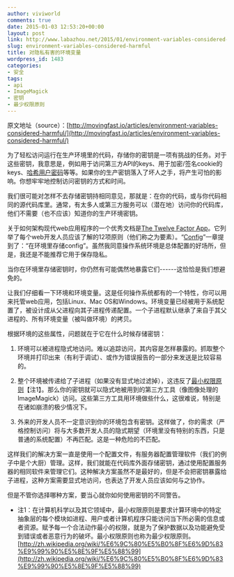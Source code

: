 ```yaml
---
author: viviworld
comments: true
date: 2015-01-03 12:53:20+00:00
layout: post
link: http://www.labazhou.net/2015/01/environment-variables-considered-harmful/
slug: environment-variables-considered-harmful
title: 对隐私有害的环境变量
wordpress_id: 1483
categories:
- 安全
tags:
- api
- ImageMagick
- 密钥
- 最少权限原则
---
```


原文地址（source）：[http://movingfast.io/articles/environment-variables-considered-harmful/](http://movingfast.io/articles/environment-variables-considered-harmful/)

为了轻松访问运行在生产环境里的代码，存储你的密钥是一项有挑战的任务。对于这些密钥，我意思是，例如用于访问第三方API的keys、用于加密/签名cookie的keys、[哈希用户密码](http://www.labazhou.net/2014/01/are-passwords-stored-in-memory-safe/)等等。如果你的生产密钥落入了坏人之手，将产生可怕的影响。你想牢牢地控制访问密钥的方式和时间。

我们很可能对怎样不去存储密钥持相同意见，那就是：在你的代码，或与你代码相同的源代码库里。通常，有太多人或第三方服务可以（潜在地）访问你的代码库，他们不需要（也不应该）知道你的生产环境密钥。

关于如何架构现代web应用程序的一个优秀文档是[The Twelve Factor App](http://12factor.net/)。它列举了每个web开发人员应该了解的12项原则（他们称之为要素）。“[Config](http://12factor.net/config)”一章提到了：“在环境里存储config”。虽然我同意操作系统环境是总体配置的好场所，但是，我还是不能推荐它用于保存隐私。

当你在环境里存储密钥时，你仍然有可能偶然地暴露它们------这恰恰是我们想避免的。

让我们仔细看一下环境和环境变量。这是任何操作系统都有的一个特性，你可以用来托管web应用，包括Linux、Mac OS和Windows。环境变量已经被用于系统配置了，被设计成从父进程向其子进程传递配置。一个子进程默认继承了来自于其父进程的、所有环境变量（被叫做环境）的拷贝。

根据环境的这些属性，问题就在于它在什么时候存储密钥：



	
  1. 环境可以被进程隐式地访问。难以追踪访问，其内容是怎样暴露的。抓取整个环境并打印出来（有利于调试）、或作为错误报告的一部分来发送是比较容易的。

	
  2. 整个环境被传递给了子进程（如果没有显式地过滤掉），这违反了[最小权限原则](http://en.wikipedia.org/wiki/Principle_of_least_privilege)【注1】。那么你的密钥就可以隐式地被用到的第三方工具（像图像处理的ImageMagick）访问。这些第三方工具用环境做些什么，这很难说，特别是在诸如崩溃的极少情况下。

	
  3. 外来的开发人员不一定意识到你的环境包含有密钥。这样做了，你的需求（严格控制访问）将与大多数开发人员的隐式期望（环境里没有特别的东西，只是普通的系统配置）不再匹配。这是一种危险的不匹配。


这样我们的解决方案一直是使用一个配置文件，有服务器配置管理软件（我们的例子中是个大厨）管理。这样，我们就能在代码库外面存储密钥，通过使用配置服务器的相同软件来管理它们。这种解决方案虽然不是最好的，但是不会把密钥暴露给子进程，这种方案需要显式地访问，也表达了开发人员应该如何与之协作。

但是不管你选择哪种方案，要当心就你如何使用密钥的不同警告。

	
  * 注1：在计算机科学以及其它领域中，最小权限原则是要求计算环境中的特定抽象层的每个模块如进程、用户或者计算机程序只能访问当下所必需的信息或者资源。赋予每一个合法动作最小的权限，就是为了保护数据以及功能避免受到错误或者恶意行为的破坏。最小权限原则也称为最少权限原则。[http://zh.wikipedia.org/wiki/%E6%9C%80%E5%B0%8F%E6%9D%83%E9%99%90%E5%8E%9F%E5%88%99](http://zh.wikipedia.org/wiki/%E6%9C%80%E5%B0%8F%E6%9D%83%E9%99%90%E5%8E%9F%E5%88%99)


